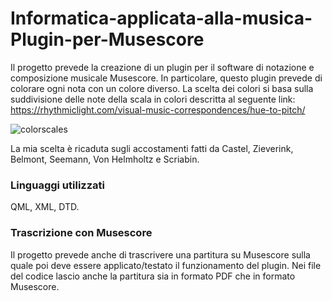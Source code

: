 # Informatica-applicata-alla-musica-Plugin-per-Musescore
Il progetto prevede la creazione di un plugin per il software di notazione e composizione musicale Musescore.
In particolare, questo plugin prevede di colorare ogni nota con un colore diverso. La scelta dei colori si basa sulla suddivisione delle note della scala in colori descritta al seguente link: https://rhythmiclight.com/visual-music-correspondences/hue-to-pitch/

![colorscales](https://user-images.githubusercontent.com/59931596/193447422-a74e3124-8b57-49c8-ba9f-c5a78b58f38d.png)

La mia scelta è ricaduta sugli accostamenti fatti da Castel, Zieverink, Belmont, Seemann, Von Helmholtz e Scriabin.

### Linguaggi utilizzati
QML,
XML,
DTD.

### Trascrizione con Musescore
Il progetto prevede anche di trascrivere una partitura su Musescore sulla quale poi deve essere applicato/testato il funzionamento del plugin. Nei file del codice lascio anche la partitura sia in formato PDF che in formato Musescore.
